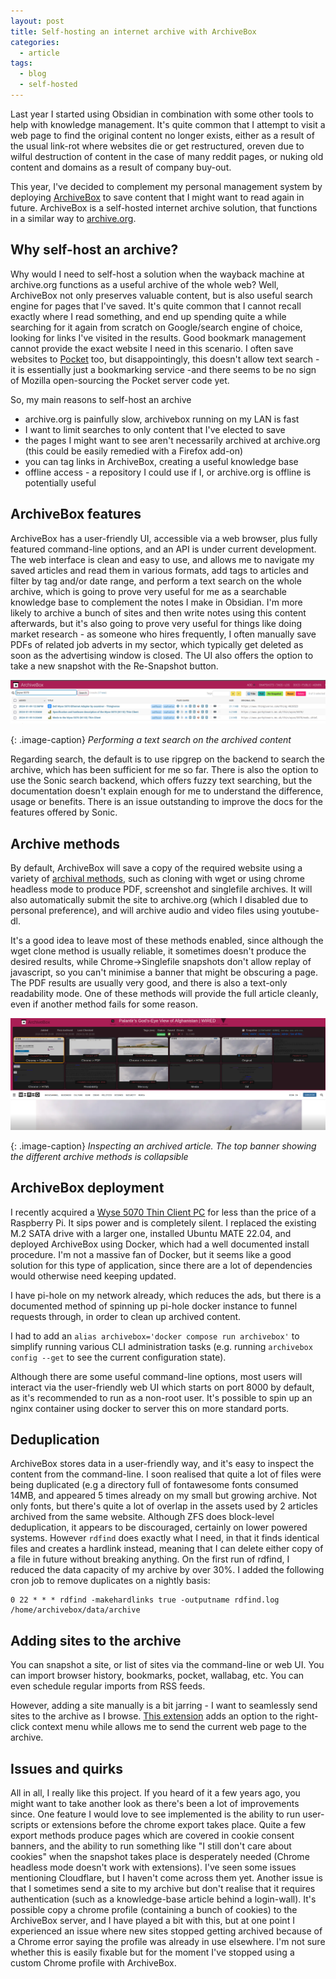 ```yaml
---
layout: post
title: Self-hosting an internet archive with ArchiveBox
categories:
  - article
tags:
  - blog
  - self-hosted
---
```


Last year I started using Obsidian in combination with some other tools to help with knowledge management. It's quite common that I attempt to visit a web page to find the original content no longer exists, either as a result of the usual link-rot where websites die or get restructured, oreven due to wilful destruction of content in the case of many reddit pages, or nuking old content and domains as a result of company buy-out. 

This year, I've decided to complement my personal management system by deploying [ArchiveBox](https://archivebox.io/) to save content that I might want to read again in future. ArchiveBox is a self-hosted internet archive solution, that functions in a similar way to [archive.org](https://archive.org). 

## Why self-host an archive?

Why would I need to self-host a solution when the wayback machine at archive.org functions as a useful archive of the whole web? Well, ArchiveBox not only preserves valuable content, but is also useful search engine for pages that I've saved. It's quite common that I cannot recall exactly where I read something, and end up spending quite a while searching for it again from scratch on Google/search engine of choice, looking for links I've visited in the results. Good bookmark management cannot provide the exact website I need in this scenario. I often save websites to [Pocket](https://getpocket.com) too, but disappointingly, this doesn't allow text search - it is essentially just a bookmarking service -and there seems to be no sign of Mozilla open-sourcing the Pocket server code yet.

So, my main reasons to self-host an archive
* archive.org is painfully slow, archivebox running on my LAN is fast
* I want to limit searches to only content that I've elected to save
* the pages I might want to see aren't necessarily archived at archive.org (this could be easily remedied with a Firefox add-on)
* you can tag links in ArchiveBox, creating a useful knowledge base
* offline access - a repository I could use if I, or archive.org is offline is potentially useful

## ArchiveBox features

ArchiveBox has a user-friendly UI, accessible via a web browser, plus fully featured command-line options, and an API is under current development. The web interface is clean and easy to use, and allows me to navigate my saved articles and read them in various formats, add tags to articles and filter by tag and/or date range, and perform a text search on the whole archive, which is going to prove very useful for me as a searchable knowledge base to complement the notes I make in Obsidian. I'm more likely to archive a bunch of sites and then write notes using this content afterwards, but it's also going to prove very useful for things like doing market research - as someone who hires frequently, I often manually save PDFs of related job adverts in my sector, which typically get deleted as soon as the advertising window is closed.
The UI also offers the option to take a new snapshot with the Re-Snapshot button.

![](/assets/images/archivebox1.png)

{: .image-caption}
*Performing a text search on the archived content*

Regarding search, the default is to use ripgrep on the backend to search the archive, which has been sufficient for me so far. There is also the option to use the Sonic search backend, which offers fuzzy text searching, but the documentation doesn't explain enough for me to understand the difference, usage or benefits. There is an issue outstanding to improve the docs for the features offered by Sonic.

## Archive methods

By default, ArchiveBox will save a copy of the required website using a variety of [archival methods](https://docs.archivebox.io/en/latest/README.html#output-formats), such as cloning with wget or using chrome headless mode to produce PDF, screenshot and singlefile archives. It will also automatically submit the site to archive.org (which I disabled due to personal preference), and will archive audio and video files using youtube-dl.

It's a good idea to leave most of these methods enabled, since although the wget clone method is usually reliable, it sometimes doesn't produce the desired results, while Chrome->Singlefile snapshots don't allow replay of javascript, so you can't minimise a banner that might be obscuring a page. The PDF results are usually very good, and there is also a text-only readability mode. One of these methods will provide the full article cleanly, even if another method fails for some reason. 

![](/assets/images/archivebox2.png)

{: .image-caption}
*Inspecting an archived article. The top banner showing the different archive methods is collapsible*

## ArchiveBox deployment

I recently acquired a [Wyse 5070 Thin Client PC](https://www.dell.com/en-uk/shop/cty/pdp/spd/wyse-5070-thin-client) for less than the price of a Raspberry Pi. It sips power and is completely silent. I replaced the existing M.2 SATA drive with a larger one, installed Ubuntu MATE 22.04, and deployed ArchiveBox using Docker, which had a well documented install procedure. I'm not a massive fan of Docker, but it seems like a good solution for this type of application, since there are a lot of dependencies would otherwise need keeping updated.

I have pi-hole on my network already, which reduces the ads, but there is a documented method of spinning up pi-hole docker instance to funnel requests through, in order to clean up archived content.

I had to add an `alias archivebox='docker compose run archivebox'` to simplify running various CLI administration tasks (e.g. running `archivebox config --get` to see the current configuration state).

Although there are some useful command-line options, most users will interact via the user-friendly web UI which starts on port 8000 by default, as it's recommended to run as a non-root user. It's possible to spin up an nginx container using docker to server this on more standard ports. 

## Deduplication

ArchiveBox stores data in a user-friendly way, and it's easy to inspect the content from the command-line. I soon realised that quite a lot of files were being duplicated (e.g a directory full of fontawesome fonts consumed 14MB, and appeared 5 times already on my small but growing archive. Not only fonts, but there's quite a lot of overlap in the assets used by 2 articles archived from the same website. Although ZFS does block-level deduplication, it appears to be discouraged, certainly on lower powered systems. However `rdfind` does exactly what I need, in that it finds identical files and creates a hardlink instead, meaning that I can delete either copy of a file in future without breaking anything. On the first run of rdfind, I reduced the data capacity of my archive by over 30%. I added the following cron job to remove duplicates on a nightly basis:

```
0 22 * * * rdfind -makehardlinks true -outputname rdfind.log /home/archivebox/data/archive 
```

## Adding sites to the archive

You can snapshot a site, or list of sites via the command-line or web UI. You can import browser history, bookmarks, pocket, wallabag, etc. You can even schedule regular imports from RSS feeds. 

However, adding a site manually is a bit jarring - I want to seamlessly send sites to the archive as I browse. [This extension](https://addons.mozilla.org/en-US/firefox/addon/archivebox-exporter/) adds an option to the right-click context menu while allows me to send the current web page to the archive.

## Issues and quirks

All in all, I really like this project. If you heard of it a few years ago, you might want to take another look as there's been a lot of improvements since. One feature I would love to see implemented is the ability to run user-scripts or extensions before the chrome export takes place. Quite a few export methods produce pages which are covered in cookie consent banners, and the ability to run something like "I still don't care about cookies" when the snapshot takes place is desperately needed (Chrome headless mode doesn't work with extensions). I've seen some issues mentioning Cloudflare, but I haven't come across them yet.
Another issue is that I sometimes send a site to my archive but don't realise that it requires authentication (such as a knowledge-base article behind a login-wall). It's possible copy a chrome profile (containing a bunch of cookies) to the ArchiveBox server, and I have played a bit with this, but at one point I experienced an issue where new sites stopped getting archived because of a Chrome error saying the profile was already in use elsewhere. I'm not sure whether this is easily fixable but for the moment I've stopped using a custom Chrome profile with ArchiveBox.
